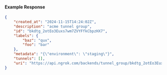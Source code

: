 <!-- Code generated for API Clients. DO NOT EDIT. -->

#### Example Response

```json
{
	"created_at": "2024-11-15T14:24:02Z",
	"description": "acme tunnel group",
	"id": "bkdtg_2otEo3Euxs7wm7ZVYFfkCbpzHX7",
	"labels": {
		"baz": "qux",
		"foo": "bar"
	},
	"metadata": "{\"environment\": \"staging\"}",
	"tunnels": [],
	"uri": "https://api.ngrok.com/backends/tunnel_group/bkdtg_2otEo3Euxs7wm7ZVYFfkCbpzHX7"
}
```

